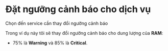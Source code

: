 # Đặt ngưỡng cảnh báo cho dịch vụ

Chọn đến service cần thay đổi ngưỡng cảnh báo

Trong ví dụ này tôi sẽ thay đổi ngưỡng cảnh báo cho dung lượng của **RAM**:
* 75% là **Warning** và 85% là **Critical**.
